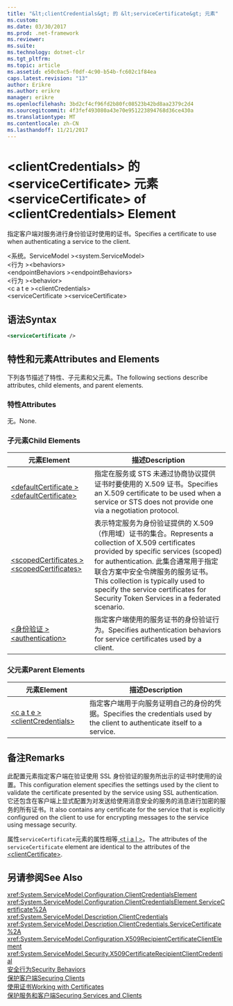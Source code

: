 ```yaml
---
title: "&lt;clientCredentials&gt; 的 &lt;serviceCertificate&gt; 元素"
ms.custom: 
ms.date: 03/30/2017
ms.prod: .net-framework
ms.reviewer: 
ms.suite: 
ms.technology: dotnet-clr
ms.tgt_pltfrm: 
ms.topic: article
ms.assetid: e50c0ac5-f0df-4c90-b54b-fc602c1f84ea
caps.latest.revision: "13"
author: Erikre
ms.author: erikre
manager: erikre
ms.openlocfilehash: 3bd2cf4cf96fd2b80fc08523b42bd8aa2379c2d4
ms.sourcegitcommit: 4f3fef493080a43e70e951223894768d36ce430a
ms.translationtype: MT
ms.contentlocale: zh-CN
ms.lasthandoff: 11/21/2017
---
```

# <a name="ltservicecertificategt-of-ltclientcredentialsgt-element"></a><span data-ttu-id="269b3-102">&lt;clientCredentials&gt; 的 &lt;serviceCertificate&gt; 元素</span><span class="sxs-lookup"><span data-stu-id="269b3-102">&lt;serviceCertificate&gt; of &lt;clientCredentials&gt; Element</span></span>
<span data-ttu-id="269b3-103">指定客户端对服务进行身份验证时使用的证书。</span><span class="sxs-lookup"><span data-stu-id="269b3-103">Specifies a certificate to use when authenticating a service to the client.</span></span>  
  
 <span data-ttu-id="269b3-104">\<系统。ServiceModel ></span><span class="sxs-lookup"><span data-stu-id="269b3-104">\<system.ServiceModel></span></span>  
<span data-ttu-id="269b3-105">\<行为 ></span><span class="sxs-lookup"><span data-stu-id="269b3-105">\<behaviors></span></span>  
<span data-ttu-id="269b3-106">\<endpointBehaviors ></span><span class="sxs-lookup"><span data-stu-id="269b3-106">\<endpointBehaviors></span></span>  
<span data-ttu-id="269b3-107">\<行为 ></span><span class="sxs-lookup"><span data-stu-id="269b3-107">\<behavior></span></span>  
<span data-ttu-id="269b3-108">\<c a t e ></span><span class="sxs-lookup"><span data-stu-id="269b3-108">\<clientCredentials></span></span>  
<span data-ttu-id="269b3-109">\<serviceCertificate ></span><span class="sxs-lookup"><span data-stu-id="269b3-109">\<serviceCertificate></span></span>  
  
## <a name="syntax"></a><span data-ttu-id="269b3-110">语法</span><span class="sxs-lookup"><span data-stu-id="269b3-110">Syntax</span></span>  
  
```xml  
<serviceCertificate />  
```  
  
## <a name="attributes-and-elements"></a><span data-ttu-id="269b3-111">特性和元素</span><span class="sxs-lookup"><span data-stu-id="269b3-111">Attributes and Elements</span></span>  
 <span data-ttu-id="269b3-112">下列各节描述了特性、子元素和父元素。</span><span class="sxs-lookup"><span data-stu-id="269b3-112">The following sections describe attributes, child elements, and parent elements.</span></span>  
  
### <a name="attributes"></a><span data-ttu-id="269b3-113">特性</span><span class="sxs-lookup"><span data-stu-id="269b3-113">Attributes</span></span>  
 <span data-ttu-id="269b3-114">无。</span><span class="sxs-lookup"><span data-stu-id="269b3-114">None.</span></span>  
  
### <a name="child-elements"></a><span data-ttu-id="269b3-115">子元素</span><span class="sxs-lookup"><span data-stu-id="269b3-115">Child Elements</span></span>  
  
|<span data-ttu-id="269b3-116">元素</span><span class="sxs-lookup"><span data-stu-id="269b3-116">Element</span></span>|<span data-ttu-id="269b3-117">描述</span><span class="sxs-lookup"><span data-stu-id="269b3-117">Description</span></span>|  
|-------------|-----------------|  
|[<span data-ttu-id="269b3-118">\<defaultCertificate ></span><span class="sxs-lookup"><span data-stu-id="269b3-118">\<defaultCertificate></span></span>](../../../../../docs/framework/configure-apps/file-schema/wcf/defaultcertificate-element.md)|<span data-ttu-id="269b3-119">指定在服务或 STS 未通过协商协议提供证书时要使用的 X.509 证书。</span><span class="sxs-lookup"><span data-stu-id="269b3-119">Specifies an X.509 certificate to be used when a service or STS does not provide one via a negotiation protocol.</span></span>|  
|[<span data-ttu-id="269b3-120">\<scopedCertificates ></span><span class="sxs-lookup"><span data-stu-id="269b3-120">\<scopedCertificates></span></span>](../../../../../docs/framework/configure-apps/file-schema/wcf/scopedcertificates-element.md)|<span data-ttu-id="269b3-121">表示特定服务为身份验证提供的 X.509（作用域）证书的集合。</span><span class="sxs-lookup"><span data-stu-id="269b3-121">Represents a collection of X.509 certificates provided by specific services (scoped) for authentication.</span></span> <span data-ttu-id="269b3-122">此集合通常用于指定联合方案中安全令牌服务的服务证书。</span><span class="sxs-lookup"><span data-stu-id="269b3-122">This collection is typically used to specify the service certificates for Security Token Services in a federated scenario.</span></span>|  
|[<span data-ttu-id="269b3-123">\<身份验证 ></span><span class="sxs-lookup"><span data-stu-id="269b3-123">\<authentication></span></span>](../../../../../docs/framework/configure-apps/file-schema/wcf/authentication-of-servicecertificate-element.md)|<span data-ttu-id="269b3-124">指定客户端使用的服务证书的身份验证行为。</span><span class="sxs-lookup"><span data-stu-id="269b3-124">Specifies authentication behaviors for service certificates used by a client.</span></span>|  
  
### <a name="parent-elements"></a><span data-ttu-id="269b3-125">父元素</span><span class="sxs-lookup"><span data-stu-id="269b3-125">Parent Elements</span></span>  
  
|<span data-ttu-id="269b3-126">元素</span><span class="sxs-lookup"><span data-stu-id="269b3-126">Element</span></span>|<span data-ttu-id="269b3-127">描述</span><span class="sxs-lookup"><span data-stu-id="269b3-127">Description</span></span>|  
|-------------|-----------------|  
|[<span data-ttu-id="269b3-128">\<c a t e ></span><span class="sxs-lookup"><span data-stu-id="269b3-128">\<clientCredentials></span></span>](../../../../../docs/framework/configure-apps/file-schema/wcf/clientcredentials.md)|<span data-ttu-id="269b3-129">指定客户端用于向服务证明自己的身份的凭据。</span><span class="sxs-lookup"><span data-stu-id="269b3-129">Specifies the credentials used by the client to authenticate itself to a service.</span></span>|  
  
## <a name="remarks"></a><span data-ttu-id="269b3-130">备注</span><span class="sxs-lookup"><span data-stu-id="269b3-130">Remarks</span></span>  
 <span data-ttu-id="269b3-131">此配置元素指定客户端在验证使用 SSL 身份验证的服务所出示的证书时使用的设置。</span><span class="sxs-lookup"><span data-stu-id="269b3-131">This configuration element specifies the settings used by the client to validate the certificate presented by the service using SSL authentication.</span></span> <span data-ttu-id="269b3-132">它还包含在客户端上显式配置为对发送给使用消息安全的服务的消息进行加密的服务的所有证书。</span><span class="sxs-lookup"><span data-stu-id="269b3-132">It also contains any certificate for the service that is explicitly configured on the client to use for encrypting messages to the service using message security.</span></span>  
  
 <span data-ttu-id="269b3-133">属性`serviceCertificate`元素的属性相等[ \<t i a l >](../../../../../docs/framework/configure-apps/file-schema/wcf/clientcertificate-of-clientcredentials-element.md)。</span><span class="sxs-lookup"><span data-stu-id="269b3-133">The attributes of the `serviceCertificate` element are identical to the attributes of the [\<clientCertificate>](../../../../../docs/framework/configure-apps/file-schema/wcf/clientcertificate-of-clientcredentials-element.md).</span></span>  
  
## <a name="see-also"></a><span data-ttu-id="269b3-134">另请参阅</span><span class="sxs-lookup"><span data-stu-id="269b3-134">See Also</span></span>  
 <xref:System.ServiceModel.Configuration.ClientCredentialsElement>  
 <xref:System.ServiceModel.Configuration.ClientCredentialsElement.ServiceCertificate%2A>  
 <xref:System.ServiceModel.Description.ClientCredentials>  
 <xref:System.ServiceModel.Description.ClientCredentials.ServiceCertificate%2A>  
 <xref:System.ServiceModel.Configuration.X509RecipientCertificateClientElement>  
 <xref:System.ServiceModel.Security.X509CertificateRecipientClientCredential>  
 [<span data-ttu-id="269b3-135">安全行为</span><span class="sxs-lookup"><span data-stu-id="269b3-135">Security Behaviors</span></span>](../../../../../docs/framework/wcf/feature-details/security-behaviors-in-wcf.md)  
 [<span data-ttu-id="269b3-136">保护客户端</span><span class="sxs-lookup"><span data-stu-id="269b3-136">Securing Clients</span></span>](../../../../../docs/framework/wcf/securing-clients.md)  
 [<span data-ttu-id="269b3-137">使用证书</span><span class="sxs-lookup"><span data-stu-id="269b3-137">Working with Certificates</span></span>](../../../../../docs/framework/wcf/feature-details/working-with-certificates.md)  
 [<span data-ttu-id="269b3-138">保护服务和客户端</span><span class="sxs-lookup"><span data-stu-id="269b3-138">Securing Services and Clients</span></span>](../../../../../docs/framework/wcf/feature-details/securing-services-and-clients.md)
